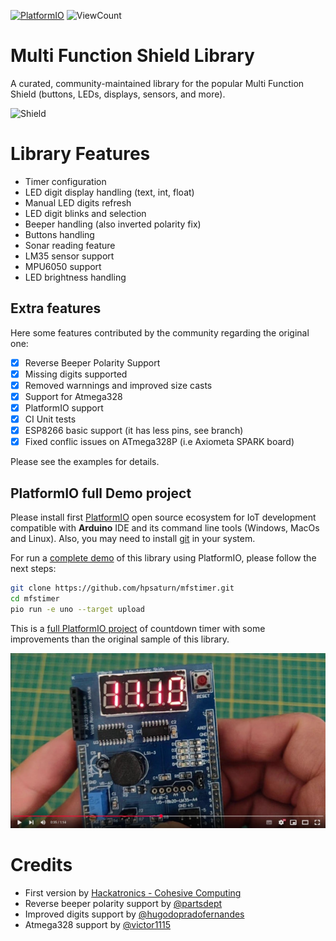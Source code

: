 [![PlatformIO](https://github.com/hpsaturn/MultiFuncShield-Library/workflows/PlatformIO/badge.svg)](https://github.com/hpsaturn/MultiFuncShield-Library/actions/) ![ViewCount](https://views.whatilearened.today/views/github/hpsaturn/MultiFuncShield-Library.svg) 

# Multi Function Shield Library

A curated, community-maintained library for the popular Multi Function Shield (buttons, LEDs, displays, sensors, and more).

![Shield](https://raw.githubusercontent.com/hpsaturn/MultiFuncShield-Library/refs/heads/master/images/shield00.jpg)

# Library Features

- Timer configuration
- LED digit display handling (text, int, float)
- Manual LED digits refresh
- LED digit blinks and selection
- Beeper handling (also inverted polarity fix)
- Buttons handling
- Sonar reading feature
- LM35 sensor support
- MPU6050 support
- LED brightness handling

## Extra features

Here some features contributed by the community regarding the original one:

- [x] Reverse Beeper Polarity Support
- [x] Missing digits supported
- [x] Removed warnnings and improved size casts
- [x] Support for Atmega328
- [x] PlatformIO support
- [x] CI Unit tests
- [x] ESP8266 basic support (it has less pins, see branch)
- [x] Fixed conflic issues on ATmega328P (i.e Axiometa SPARK board)

Please see the examples for details.

## PlatformIO full Demo project

Please install first [PlatformIO](http://platformio.org/) open source ecosystem for IoT development compatible with **Arduino** IDE and its command line tools (Windows, MacOs and Linux). Also, you may need to install [git](http://git-scm.com/) in your system.

For run a [complete demo](https://github.com/hpsaturn/mfstimer.git) of this library using PlatformIO, please follow the next steps:

```bash
git clone https://github.com/hpsaturn/mfstimer.git
cd mfstimer
pio run -e uno --target upload
```

This is a [full PlatformIO project](https://github.com/hpsaturn/mfstimer.git) of countdown timer with some improvements than the original sample of this library.

[![Multi Function Shield Library Demo](https://raw.githubusercontent.com/hpsaturn/MultiFuncShield-Library/refs/heads/master/images/mfs_demo_video.jpg)](https://youtu.be/_Wlip01aUAY)

# Credits

- First version by [Hackatronics - Cohesive Computing](http://www.cohesivecomputing.co.uk/hackatronics/arduino-multi-function-shield/) 
- Reverse beeper polarity support by [@partsdept](https://github.com/partsdept)
- Improved digits support by [@hugodopradofernandes](https://github.com/hugodopradofernandes)
- Atmega328 support by [@victor1115](https://github.com/victor1115)
